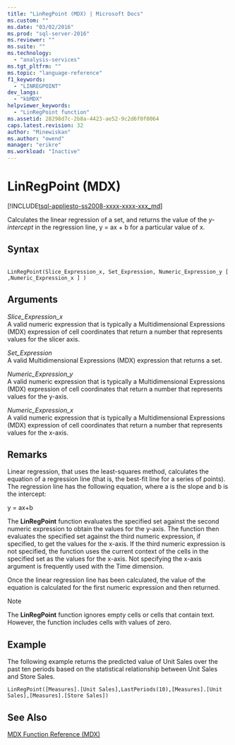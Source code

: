 ```yaml
---
title: "LinRegPoint (MDX) | Microsoft Docs"
ms.custom: ""
ms.date: "03/02/2016"
ms.prod: "sql-server-2016"
ms.reviewer: ""
ms.suite: ""
ms.technology: 
  - "analysis-services"
ms.tgt_pltfrm: ""
ms.topic: "language-reference"
f1_keywords: 
  - "LINREGPOINT"
dev_langs: 
  - "kbMDX"
helpviewer_keywords: 
  - "LinRegPoint function"
ms.assetid: 28298d7c-2b8a-4423-ae52-9c2d6f0f0064
caps.latest.revision: 32
author: "Minewiskan"
ms.author: "owend"
manager: "erikre"
ms.workload: "Inactive"
---
```

# LinRegPoint (MDX)
[!INCLUDE[tsql-appliesto-ss2008-xxxx-xxxx-xxx_md](../includes/tsql-appliesto-ss2008-xxxx-xxxx-xxx-md.md)]

  Calculates the linear regression of a set, and returns the value of the *y-intercept* in the regression line, y = ax + b for a particular value of x.  
  
## Syntax  
  
```  
  
LinRegPoint(Slice_Expression_x, Set_Expression, Numeric_Expression_y [ ,Numeric_Expression_x ] )  
```  
  
## Arguments  
 *Slice_Expression_x*  
 A valid numeric expression that is typically a Multidimensional Expressions (MDX) expression of cell coordinates that return a number that represents values for the slicer axis.  
  
 *Set_Expression*  
 A valid Multidimensional Expressions (MDX) expression that returns a set.  
  
 *Numeric_Expression_y*  
 A valid numeric expression that is typically a Multidimensional Expressions (MDX) expression of cell coordinates that return a number that represents values for the y-axis.  
  
 *Numeric_Expression_x*  
 A valid numeric expression that is typically a Multidimensional Expressions (MDX) expression of cell coordinates that return a number that represents values for the x-axis.  
  
## Remarks  
 Linear regression, that uses the least-squares method, calculates the equation of a regression line (that is, the best-fit line for a series of points). The regression line has the following equation, where a is the slope and b is the intercept:  
  
 y = ax+b  
  
 The **LinRegPoint** function evaluates the specified set against the second numeric expression to obtain the values for the y-axis. The function then evaluates the specified set against the third numeric expression, if specified, to get the values for the x-axis. If the third numeric expression is not specified, the function uses the current context of the cells in the specified set as the values for the x-axis. Not specifying the x-axis argument is frequently used with the Time dimension.  
  
 Once the linear regression line has been calculated, the value of the equation is calculated for the first numeric expression and then returned.  
  
> [!NOTE]  
>  The **LinRegPoint** function ignores empty cells or cells that contain text. However, the function includes cells with values of zero.  
  
## Example  
 The following example returns the predicted value of Unit Sales over the past ten periods based on the statistical relationship between Unit Sales and Store Sales.  
  
```  
LinRegPoint([Measures].[Unit Sales],LastPeriods(10),[Measures].[Unit Sales],[Measures].[Store Sales])  
```  
  
## See Also  
 [MDX Function Reference &#40;MDX&#41;](../mdx/mdx-function-reference-mdx.md)  
  
  
